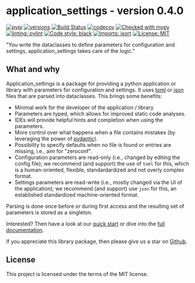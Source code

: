 # application_settings - version 0.4.0

[![pypi](https://img.shields.io/pypi/v/application-settings.svg)](https://pypi.python.org/pypi/application-settings)
[![versions](https://img.shields.io/pypi/pyversions/application-settings.svg)](https://github.com/StockwatchDev/application_settings)
[![Build Status](https://github.com/StockwatchDev/application_settings/actions/workflows/merge_checks.yml/badge.svg?branch=develop)](https://github.com/StockwatchDev/application_settings/actions)
[![codecov](https://codecov.io/gh/StockwatchDev/application_settings/branch/develop/graph/badge.svg)](https://app.codecov.io/gh/StockwatchDev/application_settings)
[![Checked with mypy](http://www.mypy-lang.org/static/mypy_badge.svg)](http://mypy-lang.org/)
[![linting: pylint](https://img.shields.io/badge/linting-pylint-yellowgreen)](https://github.com/PyCQA/pylint)
[![Code style: black](https://img.shields.io/badge/code%20style-black-000000.svg)](https://github.com/psf/black)
[![Imports: isort](https://img.shields.io/badge/%20imports-isort-%231674b1?style=flat&labelColor=ef8336)](https://pycqa.github.io/isort/)
[![License: MIT](https://img.shields.io/badge/License-MIT-yellow.svg)](https://opensource.org/licenses/MIT)

"You write the dataclasses to define parameters for configuration and settings,
application\_settings takes care of the logic."

## What and why

Application\_settings is a package for providing a python application or library with
parameters for configuration and settings. It uses [toml](https://toml.io/en/) or
[json](https://www.json.org/) files that are parsed
into dataclasses. This brings some benefits:

- Minimal work for the developer of the application / library
- Parameters are typed, which allows for improved static code analyses.
- IDEs will provide helpful hints and completion when using the parameters.
- More control over what happens when a file contains mistakes
  (by leveraging the power of [pydantic](https://docs.pydantic.dev/)).
- Possibility to specify defaults when no file is found or entries are missing, i.e.,
  aim for "zeroconf".
- Configuration parameters are read-only (i.e., changed by editing the config file); we
  recommend (and support) the use of `toml` for this, which is a human-oriented,
  flexible, standardardized and not overly complex format.
- Settings parameters are read-write (i.e., mostly changed via the UI of the
  application); we recommend (and support) use `json` for this, an established
  standardized machine-oriented format.

Parsing is done once before or during first access and the resulting set of parameters is
stored as a singleton.

Interested? Then have a look at our
[quick start](https://stockwatchdev.github.io/application_settings/0.4.0/Quick_start/)
or dive into the
[full documentation](https://stockwatchdev.github.io/application_settings/0.4.0/).

If you appreciate this library package, then please give us a star on
[Github](https://github.com/StockwatchDev/application_settings).

[//]: # (Change version in header and link to published quick start)

## License

This project is licensed under the terms of the MIT license.
